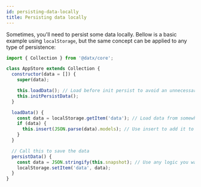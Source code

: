```yaml
---
id: persisting-data-locally
title: Persisting data locally
---
```


Sometimes, you'll need to persist some data locally.
Bellow is a basic example using `localStorage`, but the same concept can be applied to any type of persistence:

```javascript
import { Collection } from '@datx/core';

class AppStore extends Collection {
  constructor(data = []) {
    super(data);

    this.loadData(); // Load before init persist to avoid an unnecessary persisting cycle
    this.initPersistData();
  }

  loadData() {
    const data = localStorage.getItem('data'); // Load data from somewhere
    if (data) {
      this.insert(JSON.parse(data).models); // Use insert to add it to the store
    }
  }

  // Call this to save the data
  persistData() {
    const data = JSON.stringify(this.snapshot); // Use any logic you want (e.g. filter by type)
    localStorage.setItem('data', data);
  }
}
```
